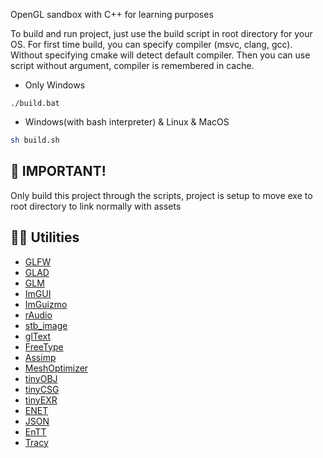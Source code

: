 OpenGL sandbox with C++ for learning purposes 

To build and run project, just use the build script in root directory for your OS. 
For first time build, you can specify compiler (msvc, clang, gcc). Without specifying cmake will detect default compiler.
Then you can use script without argument, compiler is remembered in cache.

- Only Windows
```batch
./build.bat
```
- Windows(with bash interpreter) & Linux & MacOS
```bash
sh build.sh
```
## 💬 IMPORTANT!
  Only build this project through the scripts, project is setup to move exe to root directory to link normally with assets

## 👨‍💻 Utilities
- [GLFW](https://github.com/glfw/glfw)
- [GLAD](https://github.com/Dav1dde/glad)
- [GLM](https://github.com/g-truc/glm)
- [ImGUI](https://github.com/ocornut/imgui)
- [ImGuizmo](https://github.com/CedricGuillemet/ImGuizmo)
- [rAudio](https://github.com/raysan5/raudio)
- [stb_image](https://github.com/nothings/stb/blob/master/stb_image.h)
- [glText](https://github.com/vallentin/glText)
- [FreeType](https://github.com/freetype/freetype)
- [Assimp](https://github.com/assimp/assimp)
- [MeshOptimizer](https://github.com/zeux/meshoptimizer)
- [tinyOBJ](https://github.com/tinyobjloader/tinyobjloader)
- [tinyCSG](https://github.com/laleksic/tiny_csg)
- [tinyEXR](https://github.com/syoyo/tinyexr)
- [ENET](https://github.com/zpl-c/enet)
- [JSON](https://github.com/nlohmann/json)
- [EnTT](https://github.com/skypjack/entt)
- [Tracy](https://github.com/wolfpld/tracy?tab=readme-ov-file)


